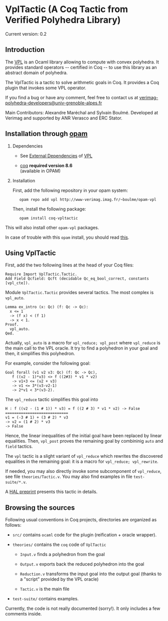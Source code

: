 # VplTactic (A Coq Tactic from Verified Polyhedra Library)

Current version: 0.2

## Introduction

The [VPL](https://github.com/VERIMAG-Polyhedra/VPL) is an Ocaml library allowing to compute with convex polyhedra. 
It provides standard operators -- certified in Coq -- to use this library as an abstract domain of polyhedra.

The VplTactic is a tactic to solve arithmetic goals in Coq.
It provides a Coq plugin that invokes some VPL operator.

If you find a bug or have any comment, feel free to contact us at verimag-polyhedra-developers@univ-grenoble-alpes.fr

Main Contributors: Alexandre Maréchal and Sylvain Boulmé.
Developed at Verimag and supported by ANR Verasco and ERC Stator.


## Installation through [opam](https://opam.ocaml.org/) 

1. Dependencies 
	
   * See [External Dependencies](https://github.com/VERIMAG-Polyhedra/VPL/blob/master/README.md#installation) of [VPL](https://github.com/VERIMAG-Polyhedra/VPL)

   * [coq](https://coq.inria.fr/)
        __required version 8.6__  
       (available in OPAM)

2. Installation
	
   First, add the following repository in your opam system:

          opam repo add vpl http://www-verimag.imag.fr/~boulme/opam-vpl

   Then, install the following package:
        
          opam install coq-vpltactic

  This will also install other `opam-vpl` packages.

In case of trouble with this `opam` install, you should read [this](https://github.com/VERIMAG-Polyhedra/opam-vpl/blob/master/README.md#using-the-vpl-on-a-vagrantvirtualbox-virtual-machine).


## Using VplTactic

First, add the two following lines at the head of your Coq files:

    Require Import VplTactic.Tactic.
    Add Field Qcfield: Qcft (decidable Qc_eq_bool_correct, constants [vpl_cte]).

Module `VplTactic.Tactic` provides several tactics.
The most complex is `vpl_auto`.

    Lemma ex_intro (x: Qc) (f: Qc -> Qc):
      x <= 1
      -> (f x) < (f 1)
      -> x < 1.
    Proof.
      vpl_auto.
    Qed.

Actually, `vpl_auto` is a macro for `vpl_reduce; vpl_post` where `vpl_reduce`
is the main call to the VPL oracle. It try to find a polyhedron in
your goal and then, it simplifies this polyhedron.

For example, consider the following goal:

    Goal forall (v1 v2 v3: Qc) (f: Qc -> Qc),
       f ((v2 - 1)*v3) <> f ((2#3) * v1 * v2)
       -> v1+3 <= (v2 + v3)
       -> v1 <= 3*(v3-v2-1)
       -> 2*v1 < 3*(v3-2).

The `vpl_reduce` tactic simplifies this goal into
  
    H : f ((v2 - (1 # 1)) * v3) = f ((2 # 3) * v1 * v2) -> False
    ============================
    v1 = (-3 # 1) + (3 # 2) * v3
    -> v2 = (1 # 2) * v3
    -> False

Hence, the linear inequalities of the initial goal have been replaced by linear equalities.
Then, `vpl_post` proves the remaining goal by combininig `auto` and `field` tactics.

The `vpl` tactic is a slight variant of `vpl_reduce` which rewrites the discovered equalities in the remaining goal:
it is a macro for `vpl_reduce; vpl_rewrite`.

If needed, you may also directly invoke some subcomponent of `vpl_reduce`, see file `theories/Tactic.v`.
You may also find examples in file `test-suite/*.v`.

A [HAL preprint](https://hal.archives-ouvertes.fr/hal-01505598) presents this tactic in details.

## Browsing the sources

Following usual conventions in Coq projects, directories are organized as follows:

* `src/` contains `ocaml` code for the plugin (reification + oracle wrapper).

* `theories/` contains the `coq` code of `VplTactic`

   - `Input.v` finds a polyhedron from the goal

   - `Output.v` exports back the reduced polyhedron into the goal

   - `Reduction.v` transforms the input goal into the output goal (thanks to a "script" provided by the VPL oracle)

   - `Tactic.v` is the main file

* `test-suite/` contains examples.

Currently, the code is not really documented (sorry!). It only includes a few comments inside.

